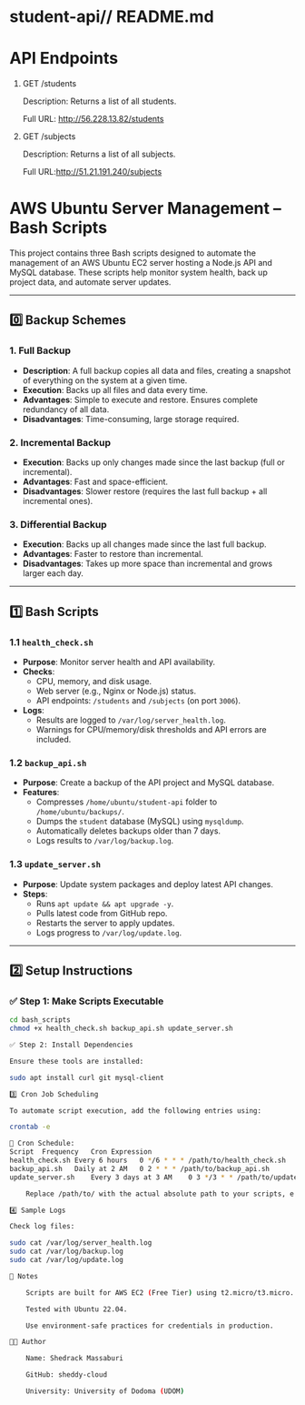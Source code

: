 # student-api// README.md

# API Endpoints
1. GET /students

    Description: Returns a list of all students.

    Full URL: http://56.228.13.82/students

2. GET /subjects

    Description: Returns a list of all subjects.

    Full URL:http://51.21.191.240/subjects

 # AWS Ubuntu Server Management – Bash Scripts

This project contains three Bash scripts designed to automate the management of an AWS Ubuntu EC2 server hosting a Node.js API and MySQL database. These scripts help monitor system health, back up project data, and automate server updates.


---

## 0️⃣ Backup Schemes

### 1. **Full Backup**
- **Description**: A full backup copies all data and files, creating a snapshot of everything on the system at a given time.
- **Execution**: Backs up all files and data every time.
- **Advantages**:
   Simple to execute and restore.
   Ensures complete redundancy of all data.
- **Disadvantages**: Time-consuming, large storage required.

### 2. **Incremental Backup**
- **Execution**: Backs up only changes made since the last backup (full or incremental).
- **Advantages**: Fast and space-efficient.
- **Disadvantages**: Slower restore (requires the last full backup + all incremental ones).

### 3. **Differential Backup**
- **Execution**: Backs up all changes made since the last full backup.
- **Advantages**: Faster to restore than incremental.
- **Disadvantages**: Takes up more space than incremental and grows larger each day.

---

## 1️⃣ Bash Scripts

### 1.1 `health_check.sh`
- **Purpose**: Monitor server health and API availability.
- **Checks**:
  - CPU, memory, and disk usage.
  - Web server (e.g., Nginx or Node.js) status.
  - API endpoints: `/students` and `/subjects` (on port `3006`).
- **Logs**:
  - Results are logged to `/var/log/server_health.log`.
  - Warnings for CPU/memory/disk thresholds and API errors are included.

### 1.2 `backup_api.sh`
- **Purpose**: Create a backup of the API project and MySQL database.
- **Features**:
  - Compresses `/home/ubuntu/student-api` folder to `/home/ubuntu/backups/`.
  - Dumps the `student` database (MySQL) using `mysqldump`.
  - Automatically deletes backups older than 7 days.
  - Logs results to `/var/log/backup.log`.

### 1.3 `update_server.sh`
- **Purpose**: Update system packages and deploy latest API changes.
- **Steps**:
  - Runs `apt update && apt upgrade -y`.
  - Pulls latest code from GitHub repo.
  - Restarts the server to apply updates.
  - Logs progress to `/var/log/update.log`.

---

## 2️⃣ Setup Instructions

### ✅ Step 1: Make Scripts Executable

```bash
cd bash_scripts
chmod +x health_check.sh backup_api.sh update_server.sh

✅ Step 2: Install Dependencies

Ensure these tools are installed:

sudo apt install curl git mysql-client

3️⃣ Cron Job Scheduling

To automate script execution, add the following entries using:

crontab -e

🔁 Cron Schedule:
Script	Frequency	Cron Expression
health_check.sh	Every 6 hours	0 */6 * * * /path/to/health_check.sh
backup_api.sh	Daily at 2 AM	0 2 * * * /path/to/backup_api.sh
update_server.sh	Every 3 days at 3 AM	0 3 */3 * * /path/to/update_server.sh

    Replace /path/to/ with the actual absolute path to your scripts, e.g., /home/ubuntu/student-api/bash_scripts/

4️⃣ Sample Logs

Check log files:

sudo cat /var/log/server_health.log
sudo cat /var/log/backup.log
sudo cat /var/log/update.log

📌 Notes

    Scripts are built for AWS EC2 (Free Tier) using t2.micro/t3.micro.

    Tested with Ubuntu 22.04.

    Use environment-safe practices for credentials in production.

👨‍💻 Author

    Name: Shedrack Massaburi

    GitHub: sheddy-cloud

    University: University of Dodoma (UDOM)
